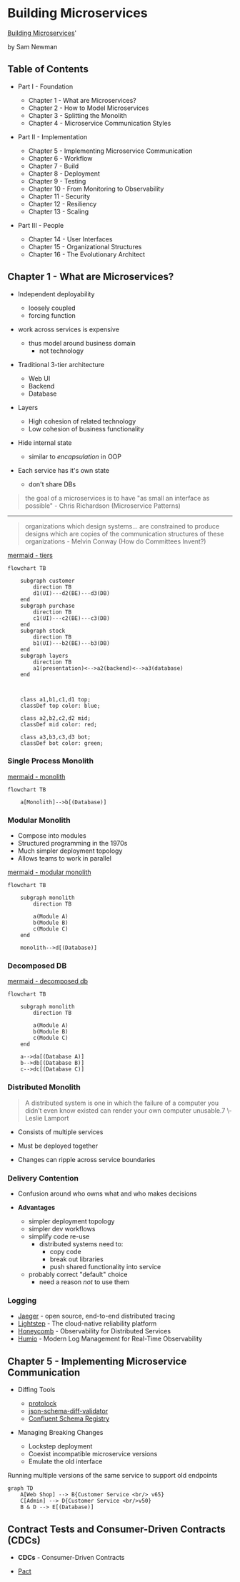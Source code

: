 # Building Microservices

[Building Microservices](https://www.amazon.com/dp/B09B5L4NVT)'

by Sam Newman

## Table of Contents


* Part I - Foundation
  * Chapter 1 - What are Microservices?
  * Chapter 2 - How to Model Microservices
  * Chapter 3 - Splitting the Monolith
  * Chapter 4 - Microservice Communication Styles

* Part II - Implementation
  * Chapter 5 - Implementing Microservice Communication
  * Chapter 6 - Workflow
  * Chapter 7 - Build
  * Chapter 8 - Deployment
  * Chapter 9 - Testing
  * Chapter 10 - From Monitoring to Observability
  * Chapter 11 - Security
  * Chapter 12 - Resiliency
  * Chapter 13 - Scaling

* Part III - People
  * Chapter 14 - User Interfaces
  * Chapter 15 - Organizational Structures
  * Chapter 16 - The Evolutionary Architect


## Chapter 1 -  What are Microservices?

* Independent deployability
  * loosely coupled
  * forcing function

* work across services is expensive
  * thus model around business domain
    * not technology

* Traditional 3-tier architecture
  * Web UI
  * Backend
  * Database

* Layers
  * High cohesion of related technology
  * Low cohesion of business functionality

* Hide internal state
  * similar to *encapsulation* in OOP

* Each service has it's own state
  * don't share DBs

> the goal of a microservices is to have "as small an interface as possible"
> \- Chris Richardson (Microservice Patterns)

---

> organizations which design systems... are constrained to produce designs which are copies of the communication structures of these organizations
> \- Melvin Conway (How do Committees Invent?)

[mermaid - tiers](https://mermaid.live/edit#pako:eNqFkj1vwjAQhv-K5SlIzpBkC1UHBEPntluW8_mAiMSO_KEKIf57L0SuKAN48d177z3-vEh0hmQr94P7wSP4KL42ne2s4BGSPniYjgJTiG4kv8jzML0njL2zN_ufWhXfH6uyLE1dbHa3oCm2m9XiIGseuFPyvGagV1zMXMxcfMrl3eLpFVRnqM5Q_RQ6wJl8eEWFqpg8BbIR5trqrSzfoS404ImRS9oUBiJoPvj9YkuYZxwgBKYpXSmslKlEdNP6rral_SwJdIPzrdBDonVG3AFqpWuFtTK1GHvzCGApAzzN1X-9jdKNwkaZRmgXH3tZyr0HT2TXUkn-IyP0hv_TZXZ3Mh5ppE62HBraQxpiJzt7ZWua-BJoZ_rovGyjT6QkpOg-zxZzvni2PfALjIt4_QVk-M92)

```mermaid
flowchart TB

    subgraph customer
        direction TB
        d1(UI)---d2(BE)---d3(DB)
    end
    subgraph purchase
        direction TB
        c1(UI)---c2(BE)---c3(DB)
    end
    subgraph stock
        direction TB
        b1(UI)---b2(BE)---b3(DB)
    end
    subgraph layers
        direction TB
        a1(presentation)<-->a2(backend)<-->a3(database)
    end



    class a1,b1,c1,d1 top;
    classDef top color: blue;

    class a2,b2,c2,d2 mid;
    classDef mid color: red;

    class a3,b3,c3,d3 bot;
    classDef bot color: green;
```


### Single Process Monolith

[mermaid - monolith](https://mermaid.live/edit#pako:eNo1yzsOwjAQRdGtRFOBlGzABQUKJRV0mRQTe4wt-YOcsRCKsneMBK-6xXkb6GwYFNiQX9pRke5-xoSpa6PpmlMOXtw8DKdlOowktNDKxxl6iFwiedO-25cjiOPICKqlYUs1CAKmvdH6NCR8MV5yAWUprNwDVcm3d9KgpFT-o9HTo1D8qf0DwIw2lA)

```mermaid
flowchart TB

    a[Monolith]-->b[(Database)]
```

### Modular Monolith

* Compose into modules
* Structured programming in the 1970s
* Much simpler deployment topology
* Allows teams to work in parallel

[mermaid - modular monolith](https://mermaid.live/edit#pako:eNpNj8sKwkAMRX-lZGWh_kAXgq-lK905LtJJagfmUaYZRMR_d4od9K7C4ZDkvkAHYmiht-GhB4xSXXbKK1_lTKm7RxyHygUfrJHhi-eQiazFBP-nz8HVKVCyXG3rH-wK3P1BXeB-geypbCr31usNXVcHFOxw4voGDTiODg3lj1-zq0AGdqygzSNxj8mKAuXfWU0jofCRjIQIbY924gYwSTg_vYZWYuIiHQzmpm6x3h9pelfy)

```mermaid
flowchart TB

    subgraph monolith
        direction TB

        a(Module A)
        b(Module B)
        c(Module C)
    end

    monolith-->d[(Database)]
```

### Decomposed DB

[mermaid - decomposed db](https://mermaid.live/edit#pako:eNpNkMuKwzAMRX8laNVC-wNZDDTtLGc1sxtnIVvKxOBHcWSGEvrvtWlNc1finItAWsFEYuhhcvHfzJik-xlUUKErWbL-S3idOx9DdFbmJ64hm9iIjWFTr8HdV6TsuDvt31A3OGygafD8ghyobcLj8YPwd3dBQY1L3TY-ja5Gb8zQjKnGbMx5P8IBPCePlsqFa-0pkJk9K-jLSDxhdqJAhXup5iuh8CdZiQn6Cd3CB8As8fsWDPSSMrfSxWL5jH-17g9ol2TC)

```mermaid
flowchart TB

    subgraph monolith
        direction TB

        a(Module A)
        b(Module B)
        c(Module C)
    end

    a-->da[(Database A)]
    b-->db[(Database B)]
    c-->dc[(Database C)]
```

### Distributed Monolith

> A distributed system is one in which the failure of a computer you didn’t even know existed can render your own computer unusable.7
> \​- ​Leslie Lamport

* Consists of multiple services
* Must be deployed together

* Changes can ripple across service boundaries

### Delivery Contention

* Confusion around who owns what and who makes decisions

* **Advantages**
  * simpler deployment topology
  * simpler dev workflows
  * simplify code re-use
    * distributed systems need to:
      * copy code
      * break out libraries
      * push shared functionality into service
  * probably correct "default" choice
    * need a reason *not* to use them


### Logging

* [Jaeger](https://www.jaegertracing.io/) - open source, end-to-end distributed tracing
* [Lightstep](https://lightstep.com/) - The cloud-native reliability platform
* [Honeycomb](https://www.honeycomb.io/) - Observability for Distributed Services
* [Humio](https://www.humio.com/) - Modern Log Management for Real-Time Observability


## Chapter 5 - Implementing Microservice Communication

* Diffing Tools
  * [protolock](https://github.com/nilslice/protolock)
  * [json-schema-diff-validator](https://www.npmjs.com/package/json-schema-diff-validator)
  * [Confluent Schema Registry](https://github.com/confluentinc/schema-registry#documentation)


* Managing Breaking Changes
  * Lockstep deployment
  * Coexist incompatible microservice versions
  * Emulate the old interface

Running multiple versions of the same service to support old endpoints

```mermaid
graph TD
    A[Web Shop] --> B{Customer Service <br/> v65}
    C[Admin] --> D{Customer Service <br/>v50}
    B & D --> E[(Database)]
```




## Contract Tests and Consumer-Driven Contracts (CDCs)

* **CDCs** - Consumer-Driven Contracts

* [Pact](https://pact.io/)
